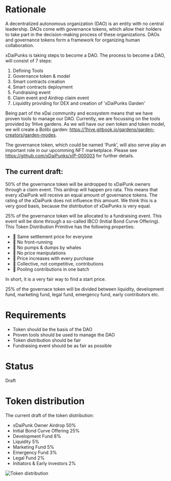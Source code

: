 # Rationale

A decentralized autonomous organization (DAO) is an entity with no central leadership. DAOs come with governance tokens, which allow their holders to take part in the decision-making process of these organizations. DAOs and governance tokens form a framework for organizing human collaboration. 

xDaiPunks is taking steps to become a DAO. The process to become a DAO, will consist of 7 steps:

1. Defining Tools
2. Governance token & model
3. Smart contracts creation 
4. Smart contracts deployment
5. Fundraising event
6. Claim event and Airdrop claim event
7. Liquidity providing for DEX and creation of 'xDaiPunks Garden'

Being part of the xDai community and ecosystem means that we have proven tools to manage our DAO. Currently, we are focussing on
the tools provided by 1Hive gardens. As we will have our own token and token model, we will create a Bolibi garden: https://1hive.gitbook.io/gardens/garden-creators/garden-modes.

The governance token, which could be named 'Punk', will also serve play an important role in our upcomming NFT marketplace. Please see https://github.com/xDaiPunks/xIP-000003 for further details.

## The current draft:
50% of the governance token will be airdropped to xDaiPunk owners through a claim event. This airdrop will happen pro rata. This means that every xDaiPunk will receive an equal amount of governance tokens. The rating of the xDaiPunk does not influence this amount. We think this is a very good basis, because the distribution of xDaiPunks is very equal.

25% of the governance token will be allocated to a fundraising event. This event will be done through a so-called IBCO (Initial Bond Curve Offering). This Token Distribution Primitive has the following properties:

- 🤍 Same settlement price for everyone
- 🤍 No front-running
- 🤍 No pumps & dumps by whales
- 🤍 No price manipulations
- 🤍 Price increases with every purchase
- 🤍 Collective, not competitive, contributions
- 🤍 Pooling contributions in one batch

In short, it is a very fair way to find a start price. 

25% of the governace token will be divided between liquidity, development fund, marketing fund, legal fund, emergency fund, early contributors etc. 

# Requirements

- Token should be the basis of the DAO
- Proven tools should be used to manage the DAO
- Token distribution should be fair
- Fundraising event should be as fair as possible

# Status

Draft

# Token distribution

The current draft of the token distribution:

- xDaiPunk Owner Airdrop 50%
- Initial Bond Curve Offering 25%
- Development Fund 8%
- Liquidity	5%
- Marketing Fund 5%
- Emergency Fund 3%
- Legal Fund 2%
- Initiators & Early investors 2%

![Token distribution](https://github.com/xDaiPunks/xIP-000004/blob/main/resources/token-distribution.png)
